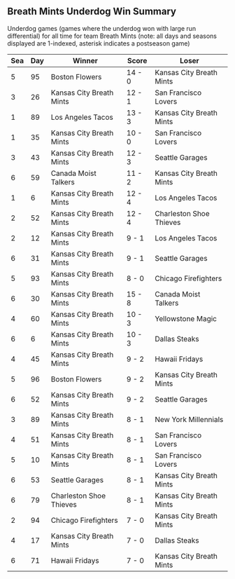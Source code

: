## Breath Mints Underdog Win Summary



Underdog games (games where the underdog won with large run differential) for all time for team Breath Mints (note: all days and seasons displayed are 1-indexed, asterisk indicates a postseason game)


| Sea | Day | Winner | Score | Loser | 
| ------ |------ |------ |------ |------ |
| 5 | 95 | Boston Flowers | 14 - 0 | Kansas City Breath Mints | 
| 3 | 26 | Kansas City Breath Mints | 12 - 1 | San Francisco Lovers | 
| 1 | 89 | Los Angeles Tacos | 13 - 3 | Kansas City Breath Mints | 
| 1 | 35 | Kansas City Breath Mints | 10 - 0 | San Francisco Lovers | 
| 3 | 43 | Kansas City Breath Mints | 12 - 3 | Seattle Garages | 
| 6 | 59 | Canada Moist Talkers | 11 - 2 | Kansas City Breath Mints | 
| 1 | 6 | Kansas City Breath Mints | 12 - 4 | Los Angeles Tacos | 
| 2 | 52 | Kansas City Breath Mints | 12 - 4 | Charleston Shoe Thieves | 
| 2 | 12 | Kansas City Breath Mints | 9 - 1 | Los Angeles Tacos | 
| 6 | 31 | Kansas City Breath Mints | 9 - 1 | Seattle Garages | 
| 5 | 93 | Kansas City Breath Mints | 8 - 0 | Chicago Firefighters | 
| 6 | 30 | Kansas City Breath Mints | 15 - 8 | Canada Moist Talkers | 
| 4 | 60 | Kansas City Breath Mints | 10 - 3 | Yellowstone Magic | 
| 6 | 6 | Kansas City Breath Mints | 10 - 3 | Dallas Steaks | 
| 4 | 45 | Kansas City Breath Mints | 9 - 2 | Hawaii Fridays | 
| 5 | 96 | Boston Flowers | 9 - 2 | Kansas City Breath Mints | 
| 6 | 52 | Kansas City Breath Mints | 9 - 2 | Seattle Garages | 
| 3 | 89 | Kansas City Breath Mints | 8 - 1 | New York Millennials | 
| 4 | 51 | Kansas City Breath Mints | 8 - 1 | San Francisco Lovers | 
| 5 | 10 | Kansas City Breath Mints | 8 - 1 | San Francisco Lovers | 
| 6 | 53 | Seattle Garages | 8 - 1 | Kansas City Breath Mints | 
| 6 | 79 | Charleston Shoe Thieves | 8 - 1 | Kansas City Breath Mints | 
| 2 | 94 | Chicago Firefighters | 7 - 0 | Kansas City Breath Mints | 
| 4 | 17 | Kansas City Breath Mints | 7 - 0 | Dallas Steaks | 
| 6 | 71 | Hawaii Fridays | 7 - 0 | Kansas City Breath Mints | 


